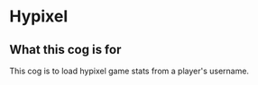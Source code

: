 # Hypixel

## What this cog is for

This cog is to load hypixel game stats from a player's username.